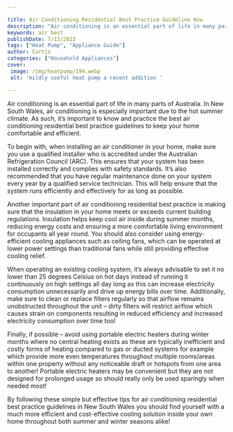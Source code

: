 ```yaml
---

title: Air Conditioning Residential Best Practice Guideline Nsw
description: "Air conditioning is an essential part of life in many parts of Australia. In New South Wales, air conditioning is especially impor...see more detail"
keywords: air best
publishDate: 7/13/2023
tags: ["Heat Pump", "Appliance Guide"]
author: Curtis
categories: ["Household Appliances"]
cover: 
 image: /img/heatpump/194.webp
 alt: 'mildly useful heat pump a recent addition '

---
```


Air conditioning is an essential part of life in many parts of Australia. In New South Wales, air conditioning is especially important due to the hot summer climate. As such, it’s important to know and practice the best air conditioning residential best practice guidelines to keep your home comfortable and efficient. 

To begin with, when installing an air conditioner in your home, make sure you use a qualified installer who is accredited under the Australian Refrigeration Council (ARC). This ensures that your system has been installed correctly and complies with safety standards. It’s also recommended that you have regular maintenance done on your system every year by a qualified service technician. This will help ensure that the system runs efficiently and effectively for as long as possible. 

Another important part of air conditioning residential best practice is making sure that the insulation in your home meets or exceeds current building regulations. Insulation helps keep cool air inside during summer months, reducing energy costs and ensuring a more comfortable living environment for occupants all year round. You should also consider using energy-efficient cooling appliances such as ceiling fans, which can be operated at lower power settings than traditional fans while still providing effective cooling relief. 

When operating an existing cooling system, it’s always advisable to set it no lower than 25 degrees Celsius on hot days instead of running it continuously on high settings all day long as this can increase electricity consumption unnecessarily and drive up energy bills over time. Additionally, make sure to clean or replace filters regularly so that airflow remains unobstructed throughout the unit – dirty filters will restrict airflow which causes strain on components resulting in reduced efficiency and increased electricity consumption over time too! 

Finally, if possible – avoid using portable electric heaters during winter months where no central heating exists as these are typically inefficient and costly forms of heating compared to gas or ducted systems for example which provide more even temperatures throughout multiple rooms/areas within one property without any noticeable draft or hotspots from one area to another! Portable electric heaters may be convenient but they are not designed for prolonged usage so should really only be used sparingly when needed most! 

By following these simple but effective tips for air conditioning residential best practice guidelines in New South Wales you should find yourself with a much more efficient and cost-effective cooling solution inside your own home throughout both summer and winter seasons alike!

